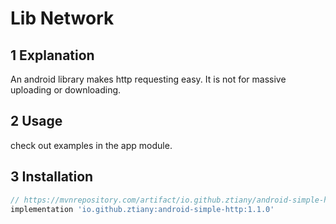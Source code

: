 # Lib Network

## 1 Explanation

An android library makes http requesting easy. It is not for massive uploading or downloading.

## 2 Usage

check out examples in the app module.

## 3 Installation

```groovy
// https://mvnrepository.com/artifact/io.github.ztiany/android-simple-http
implementation 'io.github.ztiany:android-simple-http:1.1.0'
```
